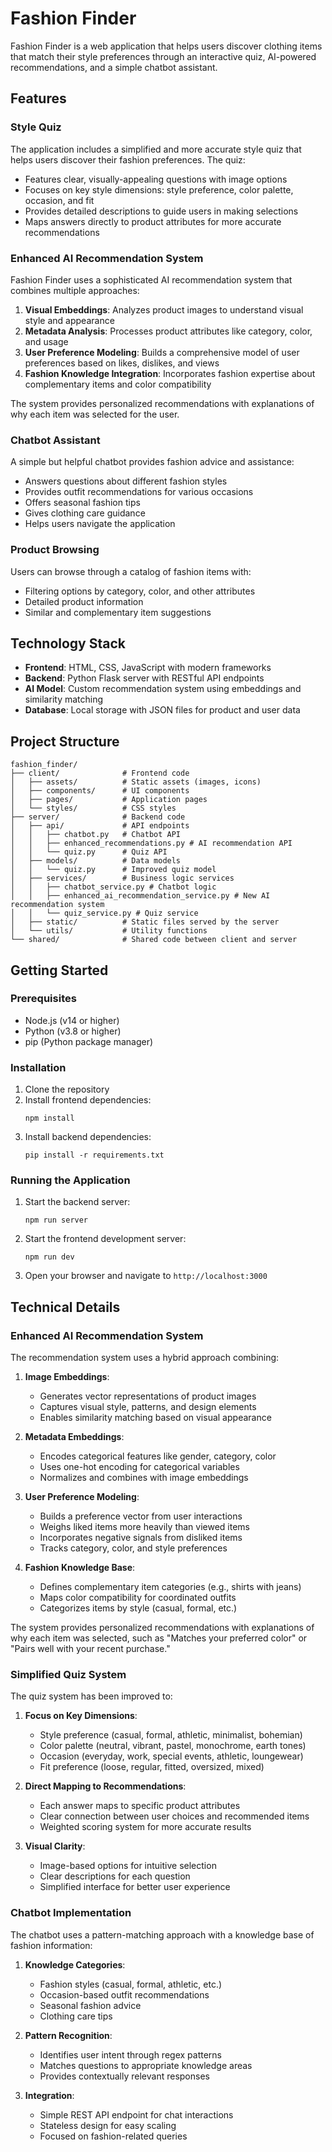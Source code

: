 # Fashion Finder

Fashion Finder is a web application that helps users discover clothing items that match their style preferences through an interactive quiz, AI-powered recommendations, and a simple chatbot assistant.

## Features

### Style Quiz
The application includes a simplified and more accurate style quiz that helps users discover their fashion preferences. The quiz:
- Features clear, visually-appealing questions with image options
- Focuses on key style dimensions: style preference, color palette, occasion, and fit
- Provides detailed descriptions to guide users in making selections
- Maps answers directly to product attributes for more accurate recommendations

### Enhanced AI Recommendation System
Fashion Finder uses a sophisticated AI recommendation system that combines multiple approaches:

1. **Visual Embeddings**: Analyzes product images to understand visual style and appearance
2. **Metadata Analysis**: Processes product attributes like category, color, and usage
3. **User Preference Modeling**: Builds a comprehensive model of user preferences based on likes, dislikes, and views
4. **Fashion Knowledge Integration**: Incorporates fashion expertise about complementary items and color compatibility

The system provides personalized recommendations with explanations of why each item was selected for the user.

### Chatbot Assistant
A simple but helpful chatbot provides fashion advice and assistance:
- Answers questions about different fashion styles
- Provides outfit recommendations for various occasions
- Offers seasonal fashion tips
- Gives clothing care guidance
- Helps users navigate the application

### Product Browsing
Users can browse through a catalog of fashion items with:
- Filtering options by category, color, and other attributes
- Detailed product information
- Similar and complementary item suggestions

## Technology Stack

- **Frontend**: HTML, CSS, JavaScript with modern frameworks
- **Backend**: Python Flask server with RESTful API endpoints
- **AI Model**: Custom recommendation system using embeddings and similarity matching
- **Database**: Local storage with JSON files for product and user data

## Project Structure

```
fashion_finder/
├── client/              # Frontend code
│   ├── assets/          # Static assets (images, icons)
│   ├── components/      # UI components
│   ├── pages/           # Application pages
│   └── styles/          # CSS styles
├── server/              # Backend code
│   ├── api/             # API endpoints
│   │   ├── chatbot.py   # Chatbot API
│   │   ├── enhanced_recommendations.py # AI recommendation API
│   │   └── quiz.py      # Quiz API
│   ├── models/          # Data models
│   │   └── quiz.py      # Improved quiz model
│   ├── services/        # Business logic services
│   │   ├── chatbot_service.py # Chatbot logic
│   │   ├── enhanced_ai_recommendation_service.py # New AI recommendation system
│   │   └── quiz_service.py # Quiz service
│   ├── static/          # Static files served by the server
│   └── utils/           # Utility functions
└── shared/              # Shared code between client and server
```

## Getting Started

### Prerequisites

- Node.js (v14 or higher)
- Python (v3.8 or higher)
- pip (Python package manager)

### Installation

1. Clone the repository
2. Install frontend dependencies:
   ```
   npm install
   ```
3. Install backend dependencies:
   ```
   pip install -r requirements.txt
   ```

### Running the Application

1. Start the backend server:
   ```
   npm run server
   ```
2. Start the frontend development server:
   ```
   npm run dev
   ```
3. Open your browser and navigate to `http://localhost:3000`

## Technical Details

### Enhanced AI Recommendation System

The recommendation system uses a hybrid approach combining:

1. **Image Embeddings**: 
   - Generates vector representations of product images
   - Captures visual style, patterns, and design elements
   - Enables similarity matching based on visual appearance

2. **Metadata Embeddings**:
   - Encodes categorical features like gender, category, color
   - Uses one-hot encoding for categorical variables
   - Normalizes and combines with image embeddings

3. **User Preference Modeling**:
   - Builds a preference vector from user interactions
   - Weighs liked items more heavily than viewed items
   - Incorporates negative signals from disliked items
   - Tracks category, color, and style preferences

4. **Fashion Knowledge Base**:
   - Defines complementary item categories (e.g., shirts with jeans)
   - Maps color compatibility for coordinated outfits
   - Categorizes items by style (casual, formal, etc.)

The system provides personalized recommendations with explanations of why each item was selected, such as "Matches your preferred color" or "Pairs well with your recent purchase."

### Simplified Quiz System

The quiz system has been improved to:

1. **Focus on Key Dimensions**:
   - Style preference (casual, formal, athletic, minimalist, bohemian)
   - Color palette (neutral, vibrant, pastel, monochrome, earth tones)
   - Occasion (everyday, work, special events, athletic, loungewear)
   - Fit preference (loose, regular, fitted, oversized, mixed)

2. **Direct Mapping to Recommendations**:
   - Each answer maps to specific product attributes
   - Clear connection between user choices and recommended items
   - Weighted scoring system for more accurate results

3. **Visual Clarity**:
   - Image-based options for intuitive selection
   - Clear descriptions for each question
   - Simplified interface for better user experience

### Chatbot Implementation

The chatbot uses a pattern-matching approach with a knowledge base of fashion information:

1. **Knowledge Categories**:
   - Fashion styles (casual, formal, athletic, etc.)
   - Occasion-based outfit recommendations
   - Seasonal fashion advice
   - Clothing care tips

2. **Pattern Recognition**:
   - Identifies user intent through regex patterns
   - Matches questions to appropriate knowledge areas
   - Provides contextually relevant responses

3. **Integration**:
   - Simple REST API endpoint for chat interactions
   - Stateless design for easy scaling
   - Focused on fashion-related queries


